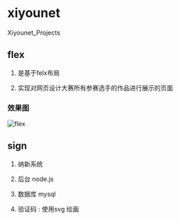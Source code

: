 # xiyounet
Xiyounet_Projects

## flex

1. 是基于felx布局 

2. 实现对网页设计大赛所有参赛选手的作品进行展示的页面

### 效果图

![flex](../../flex/img/haha.png)


## sign 

1. 纳新系统

2. 后台 node.js 

3. 数据库 mysql
 
4. 验证码 : 使用svg 绘画
